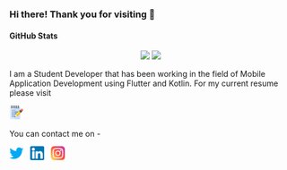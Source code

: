 ### Hi there! Thank you for visiting 👋

#### GitHub Stats

<p align="center">
  <img width="48%" src="https://github-readme-stats.vercel.app/api?username=FortMinor18&show_icons=true&theme=radical&hide_border=true" />
  <img width="48%" src="https://github-readme-streak-stats.herokuapp.com/?user=FortMinor18&theme=radical&hide_border=true" />
</p>

<p>I am a Student Developer that has been working in the field of Mobile Application Development using Flutter and Kotlin. For my current resume please visit</p>
<p><a href=="https://drive.google.com/file/d/1Nh4bz4OZKqd9EhgZStFlq4illIpPK9NA/view?usp=sharing"><img width="25" height="25" src="res/notepad.png"></a></p>

You can contact me on -
<p>
  <a href="https://twitter.com/f0rt18"><img width="25" height="25" src="/res/twitter.png"></a>
  &nbsp;
  <a href="https://www.linkedin.com/in/anshulkhilrani/"><img width="25" height="25" src="/res/linkedin.png"></a>
  &nbsp;
  <a href="https://www.instagram.com/anshulkhilrani/"><img width="25" height="25" src="/res/instagram.png"></a>
  &nbsp;
</p>


<!--
**FortMinor18/FortMinor18** is a ✨ _special_ ✨ repository because its `README.md` (this file) appears on your GitHub profile.

Here are some ideas to get you started:

- 🔭 I’m currently working on ...
- 🌱 I’m currently learning ...
- 👯 I’m looking to collaborate on ...
- 🤔 I’m looking for help with ...
- 💬 Ask me about ...
- 📫 How to reach me: ...
- 😄 Pronouns: ...
- ⚡ Fun fact: ...
-->
